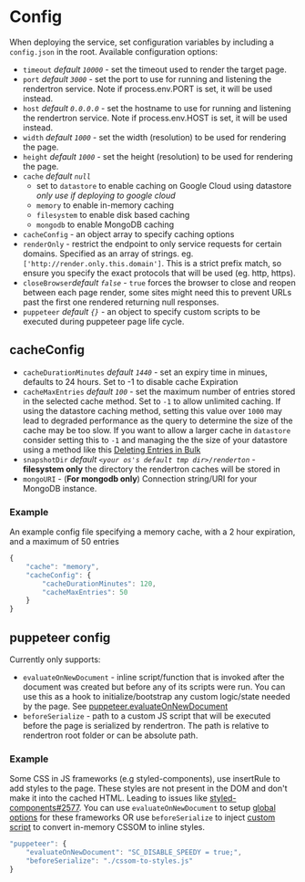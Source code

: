 # Config

When deploying the service, set configuration variables by including a `config.json` in the
root. Available configuration options:

- `timeout` _default `10000`_ - set the timeout used to render the target page.
- `port` _default `3000`_ - set the port to use for running and listening the rendertron service. Note if process.env.PORT is set, it will be used instead.
- `host` _default `0.0.0.0`_ - set the hostname to use for running and listening the rendertron service. Note if process.env.HOST is set, it will be used instead.
- `width` _default `1000`_ - set the width (resolution) to be used for rendering the page.
- `height` _default `1000`_ - set the height (resolution) to be used for rendering the page.
- `cache` _default `null`_
  - set to `datastore` to enable caching on Google Cloud using datastore _only use if deploying to google cloud_
  - `memory` to enable in-memory caching 
  - `filesystem` to enable disk based caching
  - `mongodb` to enable MongoDB caching
- `cacheConfig` - an object array to specify caching options
- `renderOnly` - restrict the endpoint to only service requests for certain domains. Specified as an array of strings. eg. `['http://render.only.this.domain']`. This is a strict prefix match, so ensure you specify the exact protocols that will be used (eg. http, https).
- `closeBrowser`_default `false`_ - `true` forces the browser to close and reopen between each page render, some sites might need this to prevent URLs past the first one rendered returning null responses.
- `puppeteer` _default `{}`_ - an object to specify custom scripts to be executed during puppeteer page life cycle.

## cacheConfig

- `cacheDurationMinutes` _default `1440`_ - set an expiry time in minues, defaults to 24 hours. Set to -1 to disable cache Expiration
- `cacheMaxEntries` _default `100`_ - set the maximum number of entries stored in the selected cache method. Set to `-1` to allow unlimited caching. If using the datastore caching method, setting this value over `1000` may lead to degraded performance as the query to determine the size of the cache may be too slow. If you want to allow a larger cache in `datastore` consider setting this to `-1` and managing the the size of your datastore using a method like this [Deleting Entries in Bulk](https://cloud.google.com/datastore/docs/bulk-delete)
- `snapshotDir` _default `<your os's default tmp dir>/renderton`_ - **filesystem only** the directory the rendertron caches will be stored in
- `mongoURI` - (**For mongodb only**) Connection string/URI for your MongoDB instance.

### Example

An example config file specifying a memory cache, with a 2 hour expiration, and a maximum of 50 entries

```javascript
{
    "cache": "memory",
    "cacheConfig": {
        "cacheDurationMinutes": 120,
        "cacheMaxEntries": 50
    }
}
```
## puppeteer config
Currently only supports:
  - `evaluateOnNewDocument` - inline script/function that is invoked after the document was created but before any of its scripts were run. You can use this as a hook to initialize/bootstrap any custom logic/state needed by the page. See [puppeteer.evaluateOnNewDocument](https://pptr.dev/#?product=Puppeteer&version=v8.0.0&show=api-pageevaluateonnewdocumentpagefunction-args)
  - `beforeSerialize` - path to a custom JS script that will be executed before the page is serialized by rendertron. The path is relative to rendertron root folder or can be absolute path.

### Example

Some CSS in JS frameworks (e.g styled-components), use insertRule to add styles to the page. These styles are not present in the DOM and don't make it into the cached HTML. Leading to issues like [styled-components#2577](https://github.com/styled-components/styled-components/issues/2577). You can use `evaluateOnNewDocument` to setup [global options](https://github.com/styled-components/styled-components/issues/2577#issuecomment-497815931) for these frameworks OR use `beforeSerialize` to inject [custom script](./test-resources/cssom-to-styles.js) to convert in-memory CSSOM to inline styles.

```javascript
"puppeteer": {
    "evaluateOnNewDocument": "SC_DISABLE_SPEEDY = true;",
    "beforeSerialize": "./cssom-to-styles.js"
}
```
